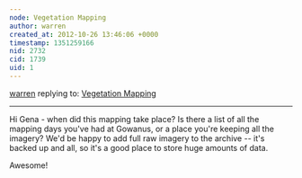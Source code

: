 ```yaml
---
node: Vegetation Mapping
author: warren
created_at: 2012-10-26 13:46:06 +0000
timestamp: 1351259166
nid: 2732
cid: 1739
uid: 1
---
```




[warren](../profile/warren) replying to: [Vegetation Mapping](../notes/gwirth/7-7-2012/vegetation-mapping)

----
Hi Gena - when did this mapping take place? Is there a list of all the mapping days you've had at Gowanus, or a place you're keeping all the imagery? We'd be happy to add full raw imagery to the archive -- it's backed up and all, so it's a good place to store huge amounts of data.

Awesome!